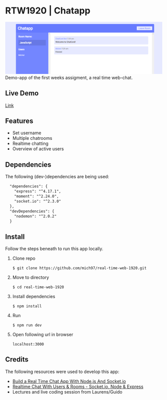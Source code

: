 # RTW1920 | Chatapp
![Chatapp thumbnail](./course/chatapp-thumbnail.png)
Demo-app of the first weeks assigment, a real time web-chat.

## Live Demo
[Link](https://rtw-michel.herokuapp.com/)

## Features
- Set username
- Multiple chatrooms
- Realtime chatting
- Overview of active users

## Dependencies
The following (dev-)dependencies are being used:
```
  "dependencies": {
    "express": "^4.17.1",
    "moment": "^2.24.0",
    "socket.io": "^2.3.0"
  },
  "devDependencies": {
    "nodemon": "^2.0.2"
  }
```

## Install
Follow the steps beneath to run this app locally.
1. Clone repo
    ```
    $ git clone https://github.com/mich97/real-time-web-1920.git
    ```
2. Move to directory
    ```
    $ cd real-time-web-1920
    ```
3. Install dependencies
    ```
    $ npm install
    ``` 
4. Run
    ```
    $ npm run dev
    ```
5. Open following url in browser
    ```
   localhost:3000
   ```
   
## Credits
The following resources were used to develop this app:
- [Build a Real Time Chat App With Node.js And Socket.io](https://www.youtube.com/watch?v=rxzOqP9YwmM&t=18s)
- [Realtime Chat With Users & Rooms - Socket.io, Node & Express](https://www.youtube.com/watch?v=jD7FnbI76Hg)
- Lectures and live coding session from Laurens/Guido

